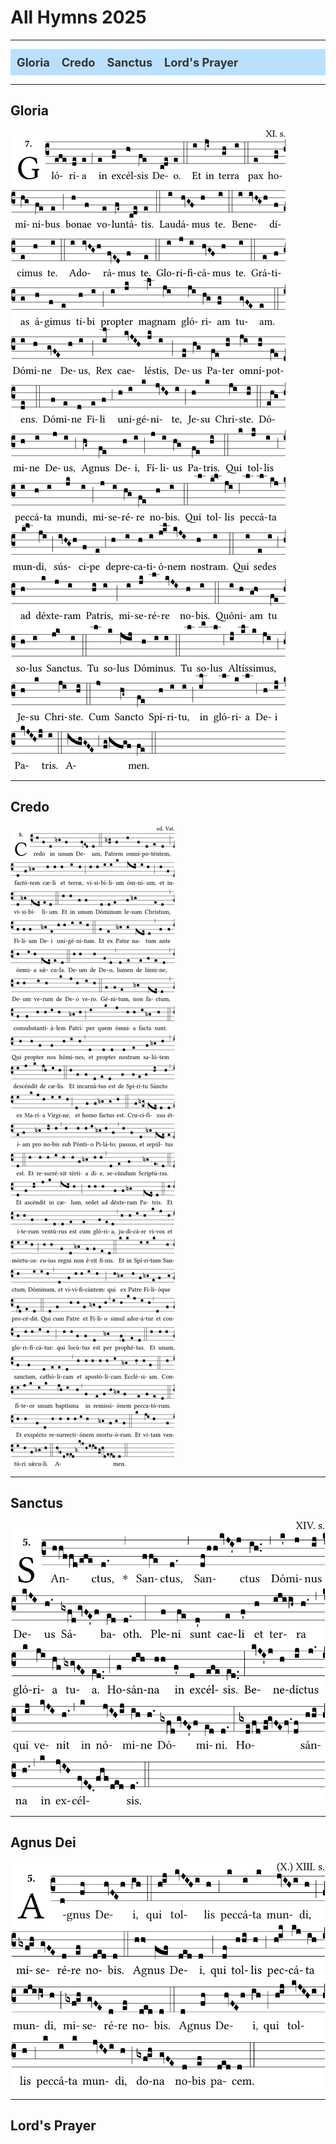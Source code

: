 # All Hymns 2025

---

<div style="background-color: #bae0ff; padding: 10px; margin-bottom: 10px;">
  <a href="#gloria" style="margin-right: 15px; text-decoration: none; color: #333; font-weight: bold; font-size: 1.3em;">Gloria</a>
  <a href="#credo" style="margin-right: 15px; text-decoration: none; color: #333; font-weight: bold; font-size: 1.3em;">Credo</a>
  <a href="#sanctus" style="margin-right: 15px; text-decoration: none; color: #333; font-weight: bold; font-size: 1.3em;">Sanctus</a>
  <a href="#lords-prayer" style="margin-right: 15px; text-decoration: none; color: #333; font-weight: bold; font-size: 1.3em;">Lord's Prayer</a>
</div>

---

## Gloria
![Gloria](pictures/Gloria_XI.svg)

---

## Credo
![Credo](pictures/Credo_III.svg)

---

## Sanctus
![Sanctus](pictures/Sanctus_XIV.svg)

---

## Agnus Dei
![Agnus Dei](pictures/AgnusDei_XIII.svg)

---

## Lord's Prayer